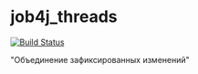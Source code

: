 # job4j_threads

[![Build Status](https://app.travis-ci.com/ivanmaleev/job4j_threads.svg?branch=main)](https://app.travis-ci.com/ivanmaleev/job4j_threads)

"Объединение зафиксированных изменений"